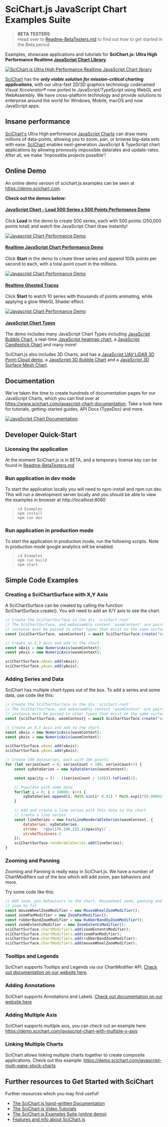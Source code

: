 # SciChart.js JavaScript Chart Examples Suite

> **BETA TESTERS**  
> Head over to [Readme-BetaTesters.md](https://github.com/ABTSoftware/SciChart.JS.Examples/blob/master/README-BetaTesters.md) to find out how to get started in the Beta period
>
Examples, showcase applications and tutorials for **SciChart.js: Ultra High Performance Realtime [JavaScript Chart Library](https://www.scichart.com/javascript-chart-features/)**.

[![SciChart.js Ultra High Performance Realtime JavaScript Chart library](Sandbox/scichart-js-javascript-chart-collage-1485.jpg)](https://www.scichart.com/javascript-chart-features)

[SciChart](https://www.scichart.com) has the _**only viable solution for mission-critical charting applications**_, with our ultra-fast 2D/3D graphics technology codenamed _Visual Xccelerator&reg;_ now ported to JavaScript/TypeScript using WebGL and WebAssembly. We have cross-platform technology and provide solutions to enterprise around the world for Windows, Mobile, macOS and now JavaScript apps.


## Insane performance

[SciChart's](https://www.scichart.com) Ultra High performance [JavaScript Charts](https://www.scichart.com/javascript-chart-features/) can draw many millions of data-points, allowing you to zoom, pan, or browse big-data sets with ease. [SciChart](https://www.scichart.com) enables next-generation JavaScript &amp; TypeScript chart applications by allowing previously impossible datarates and update-rates. After all, we make 'Impossible projects possible'!

## Online Demo

An online demo version of scichart.js.examples can be seen at https://demo.scichart.com. 

**Check out the demos below:**

#### [JavaScript Chart - Load 500 Series x 500 Points Performance Demo](https://demo.scichart.com/javascript-chart-load-500-series-by-500-points)

Click **Load** in the demo to create 500 series, each with 500 points (250,000 points total) and watch the JavaScript Chart draw instantly!

[![Javascript Chart Performance Demo](Sandbox/scichart-js-javascript-chart-performance-demo500.jpg)](https://demo.scichart.com/javascript-chart-load-500-series-by-500-points)

#### [Realtime JavaScript Chart Performance Demo](https://demo.scichart.com/javascript-chart-realtime-performance-demo)

Click **Start** in the demo to create three series and append 100k points per second to each, with a total point count in the millions.

[![Javascript Chart Performance Demo](Sandbox/scichart-js-javascript-chart-performance-demomillions.jpg)](https://demo.scichart.com/javascript-chart-realtime-performance-demo)

#### [Realtime Ghosted Traces](https://demo.scichart.com/javascript-realtime-ghosted-traces-chart)

Click **Start** to watch 10 series with thousands of points animating, while applying a glow WebGL Shader effect.

[![Javascript Chart Performance Demo](Sandbox/scichart-js-javascript-chart-performance-demoghosted.jpg)](https://demo.scichart.com/javascript-realtime-ghosted-traces-chart)

#### [JavaScript Chart Types](https://demo.scichart.com/javascript-bubble-chart)

The demo includes many JavaScript Chart Types including [JavaScript Bubble Chart](https://demo.scichart.com/javascript-bubble-chart), a real-time [JavaScript heatmap chart](https://demo.scichart.com/javascript-heatmap-chart), a [JavaScript Candlestick Chart](https://demo.scichart.com/javascript-candlestick-chart) and many more!

SciChart.js also includes 3D Charts, and has a [JavaScript UAV LiDAR 3D Point-Cloud demo](https://demo.scichart.com/javascript-3d-lidar-visualization), a [JavaScript 3D Bubble Chart](https://demo.scichart.com/javascript-3d-bubble-chart) and a [JavaScript 3D Surface Mesh Chart](https://demo.scichart.com/javascript-3d-surface-mesh-chart).   

## Documentation

We've taken the time to create hundreds of documentation pages for our JavaScript Charts, which you can find over at https://www.scichart.com/javascript-chart-documentation. Take a look here for tutorials, getting-started guides, API Docs (TypeDoc) and more.

[![JavaScript Chart Documentation](Sandbox/scichart-js-javascript-chart-documentation.PNG)](https://www.scichart.com/javascript-chart-documentation).

## Developer Quick-Start

### Licensing the application 

At the moment SciChart.js is in BETA, and a temporary license key can be found in [Readme-BetaTesters.md](https://github.com/ABTSoftware/SciChart.JS.Examples/blob/master/README-BetaTesters.md)

### Run application in dev mode

To start the application locally you will need to npm-install and npm run dev. This will run a development server locally and you should be able to view the examples in browser at http://localhost:8080

> `cd Examples`   
> `npm install`   
> `npm run dev`

### Run application in production mode

To start the application in production mode, run the following scripts. Note in production mode google analytics will be enabled.

> `cd Examples`  
> `npm run build`  
> `npm start`

## Simple Code Examples

### Creating a SciChartSurface with X,Y Axis 

A SciChartSurface can be created by calling the function SciChartSurface.create(). You will need to add an X/Y axis to see the chart.

```javascript
// Create the SciChartSurface in the div 'scichart-root'
// The SciChartSurface, and webassembly context 'wasmContext' are paired. This wasmContext
// instance must be passed to other types that exist on the same surface.
const {sciChartSurface, wasmContext} = await SciChartSurface.create("scichart-root");

// Create an X,Y Axis and add to the chart
const xAxis = new NumericAxis(wasmContext);
const yAxis = new NumericAxis(wasmContext);

sciChartSurface.xAxes.add(xAxis);
sciChartSurface.yAxes.add(yAxis);
```

### Adding Series and Data

SciChart has multiple chart-types out of the box. To add a series and some data, use code like this:

```javascript
// Create the SciChartSurface in the div 'scichart-root'
// The SciChartSurface, and webassembly context 'wasmContext' are paired. This wasmContext
// instance must be passed to other types that exist on the same surface.
const {sciChartSurface, wasmContext} = await SciChartSurface.create("scichart-root");

// Create an X,Y Axis and add to the chart
const xAxis = new NumericAxis(wasmContext);
const yAxis = new NumericAxis(wasmContext);

sciChartSurface.xAxes.add(xAxis);
sciChartSurface.yAxes.add(yAxis);    

// Create 100 dataseries, each with 10k points
for (let seriesCount = 0; seriesCount < 100; seriesCount++) {        
	const xyDataSeries = new XyDataSeries(wasmContext);

	const opacity = (1 - ((seriesCount / 120))).toFixed(2);

	// Populate with some data
	for(let i = 0; i < 10000; i++) {
		xyDataSeries.append(i, Math.sin(i* 0.01) * Math.exp(i*(0.00001*(seriesCount+1))));
	}

	// Add and create a line series with this data to the chart
	// Create a line series        
	const lineSeries = new FastLineRenderableSeries(wasmContext, {
		dataSeries: xyDataSeries, 
		stroke: `rgba(176,196,222,${opacity})`,
		strokeThickness:2
	});
	sciChartSurface.renderableSeries.add(lineSeries);
}
```

### Zooming and Panning 

Zooming and Panning is really easy in SciChart.js. We have a number of ChartModifiers out of the box which will add zoom, pan behaviors and more. 

Try some code like this:

```javascript
// Add zoom, pan behaviours to the chart. Mousewheel zoom, panning and double-click to 
// zoom to fit
const mouseWheelZoomModifier = new MouseWheelZoomModifier();
const zoomPanModifier = new ZoomPanModifier();    
const rubberBandZoomModifier = new RubberBandXyZoomModifier();
const zoomExtentsModifier = new ZoomExtentsModifier();    
sciChartSurface.chartModifiers.add(zoomExtentsModifier);
sciChartSurface.chartModifiers.add(zoomPanModifier);
sciChartSurface.chartModifiers.add(rubberBandZoomModifier);
sciChartSurface.chartModifiers.add(mouseWheelZoomModifier);    
```

### Tooltips and Legends 

SciChart supports Tooltips and Legends via our ChartModifier API. [Check out documentation on our website here](https://www.scichart.com/documentation/js/current/webframe.html#RolloverModifier.html).

### Adding Annotations 

SciChart supports Annotations and Labels. [Check out documentation on our website here](https://www.scichart.com/documentation/js/current/webframe.html#The%20Annotations%20API%20Overview.html) 

### Adding Multiple Axis 

SciChart supports multiple axis, you can check out an example here: https://demo.scichart.com/javascript-chart-with-multiple-x-axis

### Linking Multiple Charts

SciChart allows linking multiple charts together to create composite applications. Check out this example: https://demo.scichart.com/javascript-multi-pane-stock-charts

## Further resources to Get Started with SciChart 

Further resources which you may find useful! 

* [The SciChart.js hand-written Documentation](https://www.scichart.com/javascript-chart-documentation)
* [The SciChart.js Video Tutorials](https://www.scichart.com/documentation/js/current/webframe.html#Tutorial%2001%20-%20Setting%20up%20a%20Project%20with%20SciChart.js.html)
* [The SciChart.js Examples Suite (online demo)](https://demo.scichart.com)
* [Features and info about SciChart.js](http://scichart.com/javascript-chart-features) 


